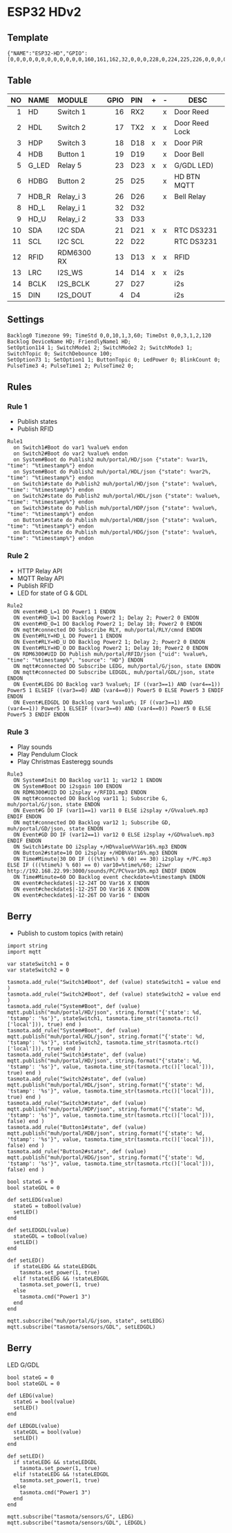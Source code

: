 # ESP32 HDv2

## Template

```
{"NAME":"ESP32-HD","GPIO":[0,0,0,0,0,0,0,0,0,0,0,0,160,161,162,32,0,0,0,228,0,224,225,226,0,0,0,0,227,0,0,0,0,0,0,0],"FLAG":0,"BASE":1}
```

## Table

| NO | NAME | MODULE | GPIO | PIN | + | - | DESC |
|--:|:--|:--|--:|:--|---|---|---|
| 1 | HD | Switch 1 | 16 | RX2 | | x | Door Reed |
| 2 | HDL | Switch 2 | 17 | TX2 | x | x | Door Reed Lock |
| 3 | HDP | Switch 3 | 18 | D18 | x | x | Door PiR |
| 4 | HDB | Button 1 | 19 | D19 |   | x | Door Bell |
| 5 | G_LED | Relay 5 | 23 | D23 | x | x | G/GDL LED) |
| 6 | HDBG | Button 2 | 25 | D25 |   | x | HD BTN MQTT |
| 7 | HDB_R | Relay_i 3 | 26 | D26 | | x | Bell Relay |
| 8 | HD_L | Relay_i 1 | 32 | D32 | | | |
| 9 | HD_U | Relay_i 2 | 33 | D33 | | | |
| 10 | SDA | I2C SDA | 21 | D21 | x | x | RTC DS3231 |
| 11 | SCL | I2C SCL | 22 | D22 | | | RTC DS3231 |
| 12 | RFID | RDM6300 RX | 13 | D13 | x | x | RFID |
| 13 | LRC | I2S_WS | 14 | D14 | x | x | i2s |
| 14 | BCLK | I2S_BCLK | 27 | D27 | | | i2s |
| 15 | DIN | I2S_DOUT | 4 | D4 | | | i2s |

## Settings

```
Backlog0 Timezone 99; TimeStd 0,0,10,1,3,60; TimeDst 0,0,3,1,2,120
Backlog DeviceName HD; FriendlyName1 HD; 
SetOption114 1; SwitchMode1 2; SwitchMode2 2; SwitchMode3 1; SwitchTopic 0; SwitchDebounce 100;
SetOption73 1; SetOption1 1; ButtonTopic 0; LedPower 0; BlinkCount 0;
PulseTime3 4; PulseTime1 2; PulseTime2 0;
```

## Rules
### Rule 1
- Publish states
- Publish RFID
```
Rule1
  on Switch1#Boot do var1 %value% endon
  on Switch2#Boot do var2 %value% endon
  on System#Boot do Publish2 muh/portal/HD/json {"state": %var1%, "time": "%timestamp%"} endon
  on System#Boot do Publish2 muh/portal/HDL/json {"state": %var2%, "time": "%timestamp%"} endon
  on Switch1#state do Publish2 muh/portal/HD/json {"state": %value%, "time": "%timestamp%"} endon
  on Switch2#state do Publish2 muh/portal/HDL/json {"state": %value%, "time": "%timestamp%"} endon
  on Switch3#state do Publish muh/portal/HDP/json {"state": %value%, "time": "%timestamp%"} endon
  on Button1#state do Publish muh/portal/HDB/json {"state": %value%, "time": "%timestamp%"} endon
  on Button2#state do Publish muh/portal/HDG/json {"state": %value%, "time": "%timestamp%"} endon
```
### Rule 2
- HTTP Relay API
- MQTT Relay API
- Publish RFID
- LED for state of G & GDL
```
Rule2
  ON event#HD_L=1 DO Power1 1 ENDON
  ON event#HD_U=1 DO Backlog Power2 1; Delay 2; Power2 0 ENDON
  ON event#HD_O=1 DO Backlog Power2 1; Delay 10; Power2 0 ENDON
  ON mqtt#connected DO Subscribe RLY, muh/portal/RLY/cmnd ENDON
  ON Event#RLY=HD_L DO Power1 1 ENDON
  ON Event#RLY=HD_U DO Backlog Power2 1; Delay 2; Power2 0 ENDON
  ON Event#RLY=HD_O DO Backlog Power2 1; Delay 10; Power2 0 ENDON
  ON RDM6300#UID DO Publish muh/portal/RFID/json {"uid": %value%, "time": "%timestamp%", "source": "HD"} ENDON
  ON mqtt#connected DO Subscribe LEDG, muh/portal/G/json, state ENDON
  ON mqtt#connected DO Subscribe LEDGDL, muh/portal/GDL/json, state ENDON
  ON Event#LEDG DO Backlog var3 %value%; IF ((var3==1) AND (var4==1)) Power5 1 ELSEIF ((var3==0) AND (var4==0)) Power5 0 ELSE Power5 3 ENDIF ENDON
  ON Event#LEDGDL DO Backlog var4 %value%; IF ((var3==1) AND (var4==1)) Power5 1 ELSEIF ((var3==0) AND (var4==0)) Power5 0 ELSE Power5 3 ENDIF ENDON  
```
### Rule 3
- Play sounds
- Play Pendulum Clock
- Play Christmas Easteregg sounds
```
Rule3
  ON System#Init DO Backlog var11 1; var12 1 ENDON
  ON System#Boot DO i2sgain 100 ENDON
  ON RDM6300#UID DO i2splay +/RFID1.mp3 ENDON
  ON mqtt#connected DO Backlog var11 1; Subscribe G, muh/portal/G/json, state ENDON
  ON Event#G DO IF (var11==1) var11 0 ELSE i2splay +/G%value%.mp3 ENDIF ENDON  
  ON mqtt#connected DO Backlog var12 1; Subscribe GD, muh/portal/GD/json, state ENDON
  ON Event#GD DO IF (var12==1) var12 0 ELSE i2splay +/GD%value%.mp3 ENDIF ENDON
  ON Switch1#state DO i2splay +/HD%value%%Var16%.mp3 ENDON
  ON Button2#state=10 DO i2splay +/HDB%Var16%.mp3 ENDON
  ON Time#Minute|30 DO IF (((%time%) % 60) == 30) i2splay +/PC.mp3 ELSE IF (((%time%) % 60) == 0) var10=%time%/60; i2swr http://192.168.22.99:3000/sounds/PC/PC%var10%.mp3 ENDIF ENDON
  ON Time#Minute=60 DO Backlog event checkdate=%timestamp% ENDON
  ON event#checkdate$|-12-24T DO Var16 X ENDON
  ON event#checkdate$|-12-25T DO Var16 X ENDON
  ON event#checkdate$|-12-26T DO Var16 " ENDON
```

## Berry
- Publish to custom topics (with retain)
```
import string
import mqtt

var stateSwitch1 = 0
var stateSwitch2 = 0

tasmota.add_rule("Switch1#Boot", def (value) stateSwitch1 = value end )
tasmota.add_rule("Switch2#Boot", def (value) stateSwitch2 = value end )
tasmota.add_rule("System#Boot", def (value) mqtt.publish("muh/portal/HD/json", string.format("{'state': %d, 'tstamp': '%s'}", stateSwitch1, tasmota.time_str(tasmota.rtc()['local'])), true) end )
tasmota.add_rule("System#Boot", def (value) mqtt.publish("muh/portal/HDL/json", string.format("{'state': %d, 'tstamp': '%s'}", stateSwitch2, tasmota.time_str(tasmota.rtc()['local'])), true) end )
tasmota.add_rule("Switch1#state", def (value) mqtt.publish("muh/portal/HD/json", string.format("{'state': %d, 'tstamp': '%s'}", value, tasmota.time_str(tasmota.rtc()['local'])), true) end )
tasmota.add_rule("Switch2#state", def (value) mqtt.publish("muh/portal/HDL/json", string.format("{'state': %d, 'tstamp': '%s'}", value, tasmota.time_str(tasmota.rtc()['local'])), true) end )
tasmota.add_rule("Switch3#state", def (value) mqtt.publish("muh/portal/HDP/json", string.format("{'state': %d, 'tstamp': '%s'}", value, tasmota.time_str(tasmota.rtc()['local'])), false) end )
tasmota.add_rule("Button1#state", def (value) mqtt.publish("muh/portal/HDB/json", string.format("{'state': %d, 'tstamp': '%s'}", value, tasmota.time_str(tasmota.rtc()['local'])), false) end )
tasmota.add_rule("Button2#state", def (value) mqtt.publish("muh/portal/HDG/json", string.format("{'state': %d, 'tstamp': '%s'}", value, tasmota.time_str(tasmota.rtc()['local'])), false) end )

bool stateG = 0
bool stateGDL = 0

def setLEDG(value)
  stateG = toBool(value)
  setLED()
end

def setLEDGDL(value)
  stateGDL = toBool(value)
  setLED()
end

def setLED()
  if stateLEDG && stateLEDGDL
    tasmota.set_power(1, true)
  elif !stateLEDG && !stateLEDGDL
    tasmota.set_power(1, true)
  else 
    tasmota.cmd("Power1 3") 
  end
end

mqtt.subscribe("muh/portal/G/json, state", setLEDG)
mqtt.subscribe("tasmota/sensors/GDL", setLEDGDL)
```
## Berry

LED G/GDL

```
bool stateG = 0
bool stateGDL = 0

def LEDG(value)
  stateG = bool(value)
  setLED()
end

def LEDGDL(value)
  stateGDL = bool(value)
  setLED()
end

def setLED()
  if stateLEDG && stateLEDGDL
    tasmota.set_power(1, true)
  elif !stateLEDG && !stateLEDGDL
    tasmota.set_power(1, true)
  else 
    tasmota.cmd("Power1 3") 
  end
end

mqtt.subscribe("tasmota/sensors/G", LEDG)
mqtt.subscribe("tasmota/sensors/GDL", LEDGDL)
```
